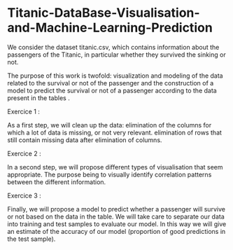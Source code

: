 # Titanic-DataBase-Visualisation-and-Machine-Learning-Prediction
We consider the dataset titanic.csv, which contains information about the passengers of the Titanic, in particular whether they survived the sinking or not. 

The purpose of this work is twofold: visualization and modeling of the data related to the survival or not of the passenger 
and the construction of a model to predict the survival or not of a passenger according to the data present in the tables .

Exercice 1 :

As a first step, we will clean up the data:
elimination of the columns for which a lot of data is missing, or not very relevant.
elimination of rows that still contain missing data after elimination of columns.


Exercice 2 :

In a second step, we will propose different types of visualisation that seem appropriate.
The purpose being to visually identify correlation patterns between the different information.

Exercice 3 :

Finally, we will propose a model to predict whether a passenger will survive or not based on the data in the table. 
We will take care to separate our data into training and test samples to evaluate our model. 
In this way we will give an estimate of the accuracy of our model (proportion of good predictions in the test sample).
